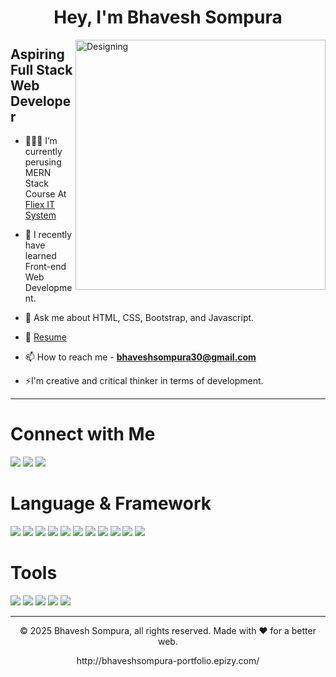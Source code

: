 <h1 align="center">
   Hey, I'm Bhavesh Sompura 
</h1>

<img align="right" width="400" alt="Designing" src="https://user-images.githubusercontent.com/56756309/214362935-9cc13496-c2af-475e-ba1a-397c7a1291c5.png">

## Aspiring Full Stack Web Developer 

  - 🧑🏻‍💻 I’m currently perusing MERN Stack Course At [Fliex IT System](https://www.felix-its.com/)
  
  - 🌱 I recently have learned Front-end Web Development.
  
  - 💬 Ask me about HTML, CSS, Bootstrap, and Javascript.
  
  - 📄 [Resume](https://drive.google.com/file/d/1L9PgGZIjC4LlqF1lWyEUsSOeAzOu-mkp/view?usp=share_link)
  
  - 📫 How to reach me - **bhaveshsompura30@gmail.com**
  
  - ⚡I'm creative and critical thinker in terms of development.

---
# Connect with Me
 <a href="https://www.linkedin.com/in/bhavesh-sompura-0462391aa/"><img src="https://img.shields.io/badge/LinkedIn-0077B5?style=for-the-badge&logo=linkedin&logoColor=white" /></a>
 <a href="https://twitter.com/Bhavesh30_"><img src="https://img.shields.io/badge/Twitter-1DA1F2?style=for-the-badge&logo=twitter&logoColor=white" /></a>
 <a href="https://www.instagram.com/_bhavesh_sompura__/"><img src="https://img.shields.io/badge/Instagram-E4405F?style=for-the-badge&logo=instagram&logoColor=white" /></a>

# Language & Framework
<p>
  <img src="https://img.shields.io/badge/HTML5-E34F26?style=for-the-badge&logo=html5&logoColor=white" />
  <img src="https://img.shields.io/badge/CSS3-1572B6?style=for-the-badge&logo=css3&logoColor=white" />
  <img src="https://img.shields.io/badge/JavaScript-323330?style=for-the-badge&logo=javascript&logoColor=F7DF1E" />
  <img src="https://img.shields.io/badge/Bootstrap-563D7C?style=for-the-badge&logo=bootstrap&logoColor=white" />
  <img src="https://img.shields.io/badge/-ReactJs-61DAFB?logo=react&logoColor=white&style=for-the-badge" />
   <img src="https://img.shields.io/badge/Angular-DD0031?style=for-the-badge&logo=angular&logoColor=white" />
  <img src="https://img.shields.io/badge/Java-ED8B00?style=for-the-badge&logo=java&logoColor=white" />
  <img src="https://img.shields.io/badge/Spring-6DB33F?style=for-the-badge&logo=spring&logoColor=white" />
  <img src="https://img.shields.io/badge/Spring_Boot-F2F4F9?style=for-the-badge&logo=spring-boot" />
  <img src="https://img.shields.io/badge/MySQL-005C84?style=for-the-badge&logo=mysql&logoColor=white" />
   <img src="https://img.shields.io/badge/Tailwind_CSS-ffffff?style=for-the-badge&logo=tailwindcss&logoColor=skyblue" />
</p>
</p>

# Tools
<p>
  <img src="https://img.shields.io/badge/Visual_Studio_Code-0078D4?style=for-the-badge&logo=visual%20studio%20code&logoColor=white" />
  <img src="https://img.shields.io/badge/Eclipse-2C2255?style=for-the-badge&logo=eclipse&logoColor=white" />
  <img src="https://img.shields.io/badge/Xampp-F37623?style=for-the-badge&logo=xampp&logoColor=white" />
  <img src="https://img.shields.io/badge/Postman-FF6C37?style=for-the-badge&logo=Postman&logoColor=white" />
  <img src="https://img.shields.io/badge/Node.js-339933?style=for-the-badge&logo=nodedotjs&logoColor=white" />
</p>


---
<p align="center"> © 2025 Bhavesh Sompura, all rights reserved. Made with ❤️ for a better web. </p>
<p align="center">
http://bhaveshsompura-portfolio.epizy.com/
</p>





